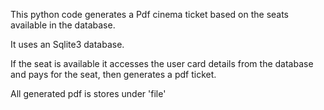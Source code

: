 
This python code generates a Pdf cinema ticket based on the seats available in the database.

It uses an Sqlite3 database. 

If the seat is available it accesses the user card details from the database and pays for the seat, then generates a pdf ticket.

All generated pdf is stores under 'file'